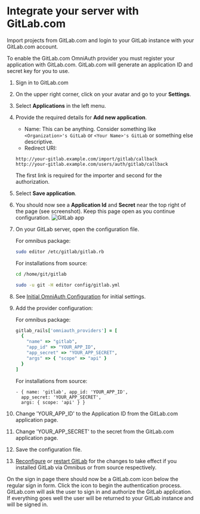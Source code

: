 # Integrate your server with GitLab.com

Import projects from GitLab.com and login to your GitLab instance with your GitLab.com account.

To enable the GitLab.com OmniAuth provider you must register your application with GitLab.com.
GitLab.com will generate an application ID and secret key for you to use.

1. Sign in to GitLab.com

1. On the upper right corner, click on your avatar and go to your **Settings**.

1. Select **Applications** in the left menu.

1. Provide the required details for **Add new application**.
   - Name: This can be anything. Consider something like `<Organization>'s GitLab` or `<Your Name>'s GitLab` or something else descriptive.
   - Redirect URI:

   ```
   http://your-gitlab.example.com/import/gitlab/callback
   http://your-gitlab.example.com/users/auth/gitlab/callback
   ```

   The first link is required for the importer and second for the authorization.

1. Select **Save application**.

1. You should now see a **Application Id** and **Secret** near the top right of the page (see screenshot).
   Keep this page open as you continue configuration.
   ![GitLab app](img/gitlab_app.png)

1. On your GitLab server, open the configuration file.

   For omnibus package:

   ```sh
   sudo editor /etc/gitlab/gitlab.rb
   ```

   For installations from source:

   ```sh
   cd /home/git/gitlab

   sudo -u git -H editor config/gitlab.yml
   ```

1. See [Initial OmniAuth Configuration](omniauth.md#initial-omniauth-configuration) for initial settings.

1. Add the provider configuration:

   For omnibus package:

   ```ruby
   gitlab_rails['omniauth_providers'] = [
     {
       "name" => "gitlab",
       "app_id" => "YOUR_APP_ID",
       "app_secret" => "YOUR_APP_SECRET",
       "args" => { "scope" => "api" }
     }
   ]
   ```

   For installations from source:

   ```
   - { name: 'gitlab', app_id: 'YOUR_APP_ID',
     app_secret: 'YOUR_APP_SECRET',
     args: { scope: 'api' } }
   ```

1. Change 'YOUR_APP_ID' to the Application ID from the GitLab.com application page.

1. Change 'YOUR_APP_SECRET' to the secret from the GitLab.com application page.

1. Save the configuration file.

1. [Reconfigure][] or [restart GitLab][] for the changes to take effect if you
   installed GitLab via Omnibus or from source respectively.

On the sign in page there should now be a GitLab.com icon below the regular sign in form.
Click the icon to begin the authentication process. GitLab.com will ask the user to sign in and authorize the GitLab application.
If everything goes well the user will be returned to your GitLab instance and will be signed in.

[reconfigure]: ../administration/restart_gitlab.md#omnibus-gitlab-reconfigure
[restart GitLab]: ../administration/restart_gitlab.md#installations-from-source
